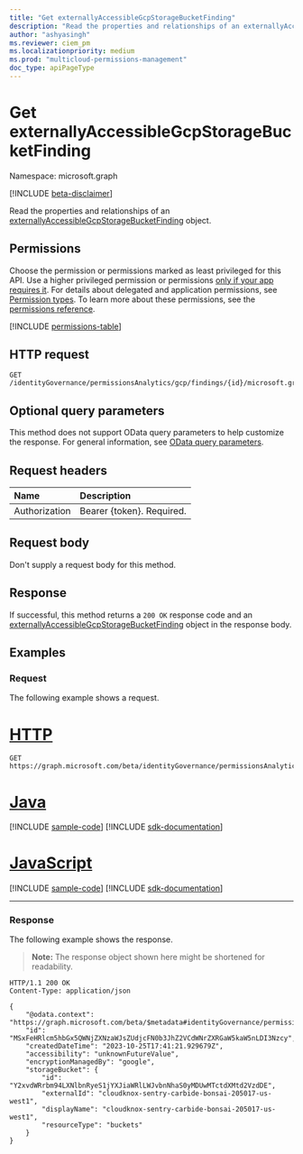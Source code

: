 ```yaml
---
title: "Get externallyAccessibleGcpStorageBucketFinding"
description: "Read the properties and relationships of an externallyAccessibleGcpStorageBucketFinding object."
author: "ashyasingh"
ms.reviewer: ciem_pm
ms.localizationpriority: medium
ms.prod: "multicloud-permissions-management"
doc_type: apiPageType
---
```


# Get externallyAccessibleGcpStorageBucketFinding
Namespace: microsoft.graph

[!INCLUDE [beta-disclaimer](../../includes/beta-disclaimer.md)]

Read the properties and relationships of an [externallyAccessibleGcpStorageBucketFinding](../resources/externallyaccessiblegcpstoragebucketfinding.md) object.

## Permissions
Choose the permission or permissions marked as least privileged for this API. Use a higher privileged permission or permissions [only if your app requires it](/graph/permissions-overview#best-practices-for-using-microsoft-graph-permissions). For details about delegated and application permissions, see [Permission types](/graph/permissions-overview#permission-types). To learn more about these permissions, see the [permissions reference](/graph/permissions-reference).

<!-- { "blockType": "permissions", "name": "externallyaccessiblegcpstoragebucketfinding_get" } -->
[!INCLUDE [permissions-table](../includes/permissions/externallyaccessiblegcpstoragebucketfinding-get-permissions.md)]

## HTTP request

<!-- {
  "blockType": "ignored"
}
-->
``` http
GET /identityGovernance/permissionsAnalytics/gcp/findings/{id}/microsoft.graph.externallyAccessibleGcpStorageBucketFinding
```

## Optional query parameters
This method does not support OData query parameters to help customize the response. For general information, see [OData query parameters](/graph/query-parameters).

## Request headers
|Name|Description|
|:---|:---|
|Authorization|Bearer {token}. Required.|

## Request body
Don't supply a request body for this method.

## Response

If successful, this method returns a `200 OK` response code and an [externallyAccessibleGcpStorageBucketFinding](../resources/externallyaccessiblegcpstoragebucketfinding.md) object in the response body.

## Examples

### Request
The following example shows a request.
# [HTTP](#tab/http)
<!-- {
  "blockType": "request",
  "name": "get_externallyaccessiblegcpstoragebucketfinding"
}
-->
``` http
GET https://graph.microsoft.com/beta/identityGovernance/permissionsAnalytics/gcp/findings/MSxFeHRlcm5hbGx5QWNjZXNzaWJsZUdjcFN0b3JhZ2VCdWNrZXRGaW5kaW5nLDI3Nzcy/microsoft.graph.externallyAccessibleGcpStorageBucketFinding
```

# [Java](#tab/java)
[!INCLUDE [sample-code](../includes/snippets/java/get-externallyaccessiblegcpstoragebucketfinding-java-snippets.md)]
[!INCLUDE [sdk-documentation](../includes/snippets/snippets-sdk-documentation-link.md)]

# [JavaScript](#tab/javascript)
[!INCLUDE [sample-code](../includes/snippets/javascript/get-externallyaccessiblegcpstoragebucketfinding-javascript-snippets.md)]
[!INCLUDE [sdk-documentation](../includes/snippets/snippets-sdk-documentation-link.md)]

---

### Response
The following example shows the response.
>**Note:** The response object shown here might be shortened for readability.
<!-- {
  "blockType": "response",
  "truncated": true,
  "@odata.type": "microsoft.graph.externallyAccessibleGcpStorageBucketFinding"
}
-->
``` http
HTTP/1.1 200 OK
Content-Type: application/json

{
    "@odata.context": "https://graph.microsoft.com/beta/$metadata#identityGovernance/permissionsAnalytics/gcp/findings/microsoft.graph.externallyAccessibleGcpStorageBucketFinding/$entity",
    "id": "MSxFeHRlcm5hbGx5QWNjZXNzaWJsZUdjcFN0b3JhZ2VCdWNrZXRGaW5kaW5nLDI3Nzcy",
    "createdDateTime": "2023-10-25T17:41:21.929679Z",
    "accessibility": "unknownFutureValue",
    "encryptionManagedBy": "google",
    "storageBucket": {
        "id": "Y2xvdWRrbm94LXNlbnRyeS1jYXJiaWRlLWJvbnNhaS0yMDUwMTctdXMtd2VzdDE",
        "externalId": "cloudknox-sentry-carbide-bonsai-205017-us-west1",
        "displayName": "cloudknox-sentry-carbide-bonsai-205017-us-west1",
        "resourceType": "buckets"
    }
}
```
